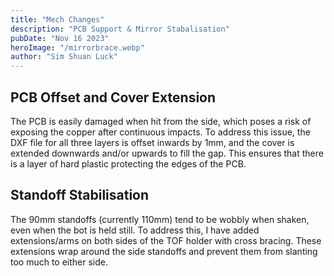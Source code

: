 ```yaml
---
title: "Mech Changes"
description: "PCB Support & Mirror Stabalisation"
pubDate: "Nov 16 2023"
heroImage: "/mirrorbrace.webp"
author: "Sim Shuan Luck"
---
```


## PCB Offset and Cover Extension

The PCB is easily damaged when hit from the side, which poses a risk of exposing the copper after continuous impacts. To address this issue, the DXF file for all three layers is offset inwards by 1mm, and the cover is extended downwards and/or upwards to fill the gap. This ensures that there is a layer of hard plastic protecting the edges of the PCB.

## Standoff Stabilisation

The 90mm standoffs (currently 110mm) tend to be wobbly when shaken, even when the bot is held still. To address this, I have added extensions/arms on both sides of the TOF holder with cross bracing. These extensions wrap around the side standoffs and prevent them from slanting too much to either side.
